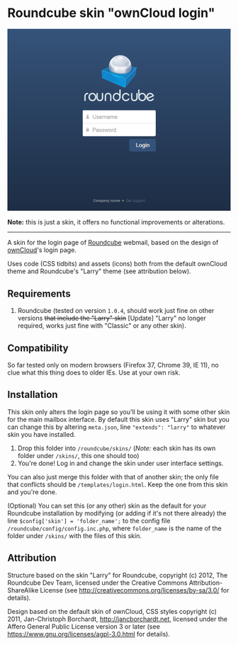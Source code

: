 Roundcube skin "ownCloud login"
=================================

![Preview image](https://github.com/amsterjanis/owncloud-login-skin-for-roundcube/raw/master/preview.png)

**Note:** this is just a skin, it offers no functional improvements or alterations.

--------------------------

A skin for the login page of [Roundcube](http://roundcube.net/) webmail, based on the design of [ownCloud](https://owncloud.org/)'s login page.

Uses code (CSS tidbits) and assets (icons) both from the default ownCloud theme and Roundcube's "Larry" theme (see attribution below).

## Requirements

1. Roundcube (tested on version `1.0.4`, should work just fine on other versions ~~that include the "Larry" skin~~ [Update] "Larry" no longer required, works just fine with "Classic" or any other skin).

## Compatibility

So far tested only on modern browsers (Firefox 37, Chrome 39, IE 11), no clue what this thing does to older IEs. Use at your own risk.

## Installation

This skin only alters the login page so you'll be using it with some other skin for the main mailbox interface.
By default this skin uses "Larry" skin but you can change this by altering `meta.json`, line `"extends": "larry"` to whatever skin you have installed.

1. Drop this folder into `/roundcube/skins/` (*Note:* each skin has its own folder under `/skins/`, this one should too)
2. You're done! Log in and change the skin under user interface settings.

You can also just merge this folder with that of another skin; the only file that conflicts should be `/templates/login.html`. Keep the one from this skin and you're done.

(Optional) You can set this (or any other) skin as the default for your Roundcube installation by modifying (or adding if it's not there already) the line `$config['skin'] = 'folder_name';` to the config file `/roundcube/config/config.inc.php`, where `folder_name` is the name of the folder under `/skins/` with the files of this skin.

## Attribution

Structure based on the skin "Larry" for Roundcube, copyright (c) 2012, The Roundcube Dev Team, licensed under the Creative Commons Attribution-ShareAlike License (see http://creativecommons.org/licenses/by-sa/3.0/ for details).

Design based on the default skin of ownCloud, CSS styles copyright (c) 2011, Jan-Christoph Borchardt, http://jancborchardt.net, licensed under the Affero General Public License version 3 or later (see https://www.gnu.org/licenses/agpl-3.0.html for details).

